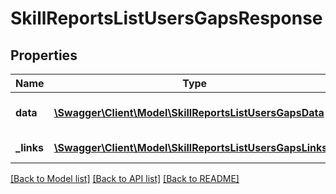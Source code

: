 # SkillReportsListUsersGapsResponse

## Properties
Name | Type | Description | Notes
------------ | ------------- | ------------- | -------------
**data** | [**\Swagger\Client\Model\SkillReportsListUsersGapsData**](SkillReportsListUsersGapsData.md) | List of all retrieved roles | 
**_links** | [**\Swagger\Client\Model\SkillReportsListUsersGapsLinks[]**](SkillReportsListUsersGapsLinks.md) | Links to pages | 

[[Back to Model list]](../README.md#documentation-for-models) [[Back to API list]](../README.md#documentation-for-api-endpoints) [[Back to README]](../README.md)


